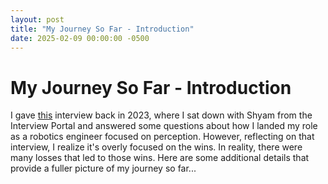 ```yaml
---
layout: post
title: "My Journey So Far - Introduction"
date: 2025-02-09 00:00:00 -0500
---
```


# My Journey So Far - Introduction

I gave [this](https://theinterviewportal.com/2024/01/21/perception-roboticist-interview/) interview back in 2023, where I sat down with 
Shyam from the Interview Portal and answered some questions about how I landed my role as a robotics engineer focused on perception. 
However, reflecting on that interview, I realize it's overly focused on the wins. In reality, there were many losses that led to those wins. 
Here are some additional details that provide a fuller picture of my journey so far...
